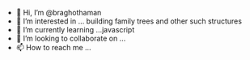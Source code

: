 - 👋 Hi, I’m @braghothaman
- 👀 I’m interested in ... building family trees and other such structures
- 🌱 I’m currently learning ...javascript
- 💞️ I’m looking to collaborate on ...
- 📫 How to reach me ...

<!---
braghothaman/braghothaman is a ✨ special ✨ repository because its `README.md` (this file) appears on your GitHub profile.
You can click the Preview link to take a look at your changes.
--->
